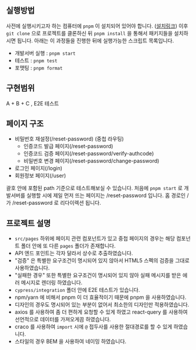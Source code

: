## 실행방법

사전에 실행시키고자 하는 컴퓨터에 `pnpm` 이 설치되어 있어야 합니다. ([설치링크](https://pnpm.io/installation)) 이후 `git clone` 으로 프로젝트를 클론하신 뒤 `pnpm install` 을 통해서 패키지들을 설치하시면 됩니다. 아래는 이 과정들을 진행한 뒤에 실행가능한 스크립트 목록입니다.

- 개발서버 실행 : `pnpm start`
- 테스트 : `pnpm test`
- 포맷팅 : `pnpm format`



## 구현범위

A + B + C , E2E 테스트



## 페이지 구조

- 비밀번호 재설정(/reset-password) (중첩 라우팅)
  - 인증코드 발급 페이지(/reset-password)
  - 인증코드 검증 페이지(/reset-password/verify-authcode)
  - 비밀번호 변경 페이지(/reset-password/change-password)
- 로그인 페이지(/login)
- 회원정보 페이지(/user)

괄호 안에 포함된 path 기준으로 테스트해보실 수 있습니다. 처음에 `pnpm start` 로 개발서버를 실행할 시에 제일 먼저 뜨는 페이지는 /reset-password 입니다. 홈 경로인 / 가 /reset-password 로 리다이렉션 됩니다.



## 프로젝트 설명

- `src/pages` 하위에 페이지 관련 컴포넌트가 있고 중첩 페이지의 경우는 해당 컴포넌트 폴더 안에 또 다른 `pages` 폴더가 존재합니다.
- API 엔드 포인트는 각자 달라서 상수로 추출하였습니다.
- "검증" 은 특별한 요구조건이 명시되어 있지 않아서 HTML5 스펙의 검증을 그대로 사용하였습니다.
- "실패한 경우" 또한 특별한 요구조건이 명시되어 있지 않아 실패 메시지를 받은 에러 메시지로 렌더링 하였습니다.
- `cypress/integration` 폴더 안에 E2E 테스트가 있습니다.
- npm/yarn 에 비해서 pnpm 이 더 효율적이기 때문에 pnpm 을 사용하였습니다.
- 디자인의 경우도 명시되어 있는 부분이 없어서 최소한의 디자인만 적용하였습니다.
- axios 를 사용하여 좀 더 편하게 요청할 수 있게 하였고 react-query 를 사용하여 선언적으로 데이터를 가져오게끔 하였습니다.
- craco 를 사용하여 `import` 시에 `@` 접두사를 사용한 절대경로를 할 수 있게 하였습니다.
- 스타일의 경우 BEM 을 사용하여 네이밍 하였습니다.
